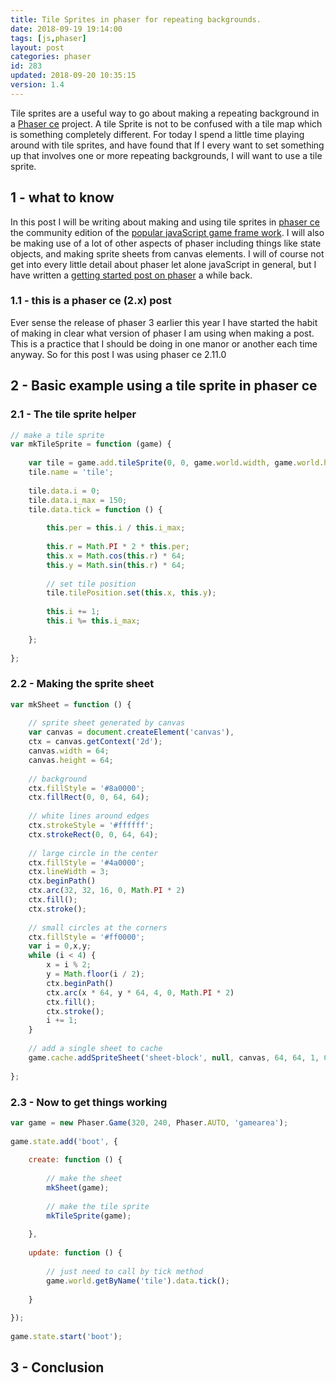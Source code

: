 ```yaml
---
title: Tile Sprites in phaser for repeating backgrounds.
date: 2018-09-19 19:14:00
tags: [js,phaser]
layout: post
categories: phaser
id: 283
updated: 2018-09-20 10:35:15
version: 1.4
---
```


Tile sprites are a useful way to go about making a repeating background in a [Phaser ce](https://photonstorm.github.io/phaser-ce/) project. A tile Sprite is not to be confused with a tile map which is something completely different. For today I spend a little time playing around with tile sprites, and have found that If I every want to set something up that involves one or more repeating backgrounds, I will want to use a tile sprite.

<!-- more -->

## 1 - what to know

In this post I will be writing about making and using tile sprites in [phaser ce](https://photonstorm.github.io/phaser-ce/) the community edition of the [popular javaScript game frame work](https://phaser.io). I will also be making use of a lot of other aspects of phaser including things like state objects, and making sprite sheets from canvas elements. I will of course not get into every little detail about phaser let alone javaScript in general, but I have written a [getting started post on phaser](/2017/10/04/phaser-getting-started/) a while back.

### 1.1 - this is a phaser ce (2.x) post

Ever sense the release of phaser 3 earlier this year I have started the habit of making in clear what version of phaser I am using when making a post. This is a practice that I should be doing in one manor or another each time anyway. So for this post I was using phaser ce 2.11.0

## 2 - Basic example using a tile sprite in phaser ce


### 2.1 - The tile sprite helper

```js
// make a tile sprite
var mkTileSprite = function (game) {
 
    var tile = game.add.tileSprite(0, 0, game.world.width, game.world.height, 'sheet-block', 0);
    tile.name = 'tile';
 
    tile.data.i = 0;
    tile.data.i_max = 150;
    tile.data.tick = function () {
 
        this.per = this.i / this.i_max;
 
        this.r = Math.PI * 2 * this.per;
        this.x = Math.cos(this.r) * 64;
        this.y = Math.sin(this.r) * 64;
 
        // set tile position
        tile.tilePosition.set(this.x, this.y);
 
        this.i += 1;
        this.i %= this.i_max;
 
    };
 
};
```

### 2.2 - Making the sprite sheet

```js
var mkSheet = function () {
 
    // sprite sheet generated by canvas
    var canvas = document.createElement('canvas'),
    ctx = canvas.getContext('2d');
    canvas.width = 64;
    canvas.height = 64;
 
    // background
    ctx.fillStyle = '#8a0000';
    ctx.fillRect(0, 0, 64, 64);
 
    // white lines around edges
    ctx.strokeStyle = '#ffffff';
    ctx.strokeRect(0, 0, 64, 64);
 
    // large circle in the center
    ctx.fillStyle = '#4a0000';
    ctx.lineWidth = 3;
    ctx.beginPath()
    ctx.arc(32, 32, 16, 0, Math.PI * 2)
    ctx.fill();
    ctx.stroke();
 
    // small circles at the corners
    ctx.fillStyle = '#ff0000';
    var i = 0,x,y;
    while (i < 4) {
        x = i % 2;
        y = Math.floor(i / 2);
        ctx.beginPath()
        ctx.arc(x * 64, y * 64, 4, 0, Math.PI * 2)
        ctx.fill();
        ctx.stroke();
        i += 1;
    }
 
    // add a single sheet to cache
    game.cache.addSpriteSheet('sheet-block', null, canvas, 64, 64, 1, 0, 0);
 
};
```

### 2.3 - Now to get things working

```js
var game = new Phaser.Game(320, 240, Phaser.AUTO, 'gamearea');
 
game.state.add('boot', {
 
    create: function () {
 
        // make the sheet
        mkSheet(game);
 
        // make the tile sprite
        mkTileSprite(game);
 
    },
 
    update: function () {
 
        // just need to call by tick method
        game.world.getByName('tile').data.tick();
 
    }
 
});
 
game.state.start('boot');
```

## 3 - Conclusion